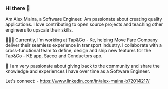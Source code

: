 ### Hi there 👋

Am Alex Maina, a Software Engineer. Am passionate about creating quality applications. I love contributing to open source projects and teaching other engineers to upscale their skills.

👨🏽‍💻 Currently, I'm working at Tap&Go - Ke, helping Move Fare Company  deliver their seamless experience in transport industry. I collaborate with a cross-functional team to define, design and ship new features for the Tap&Go - KE app, Sacco and Conductors app.

🚀 I am very passionate about giving back to the community and share the knowledge and experiences I have over time as a Software Engineer.

Let's connect: - https://www.linkedin.com/in/alex-maina-b72014217/

  
